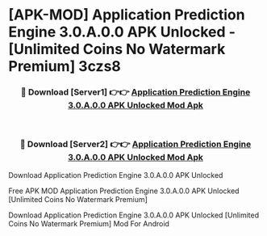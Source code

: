# [APK-MOD] Application Prediction Engine 3.0.A.0.0 APK Unlocked - [Unlimited Coins No Watermark Premium] 3czs8



<div align="center">
<h3>🔴 Download [Server1] 👉👉 <a href="https://momento.my/?title=Application_Prediction_Engine_3.0.A.0.0_APK_Unlocked">Application Prediction Engine 3.0.A.0.0 APK Unlocked Mod Apk</a></h3><br>

<h3>🔴 Download [Server2] 👉👉 <a href="https://momento.my/?title=Application_Prediction_Engine_3.0.A.0.0_APK_Unlocked">Application Prediction Engine 3.0.A.0.0 APK Unlocked Mod Apk</a></h3>
</div>



Download Application Prediction Engine 3.0.A.0.0 APK Unlocked 

Free APK MOD Application Prediction Engine 3.0.A.0.0 APK Unlocked [Unlimited Coins No Watermark Premium]

Download Application Prediction Engine 3.0.A.0.0 APK Unlocked [Unlimited Coins No Watermark Premium] Mod For Android

